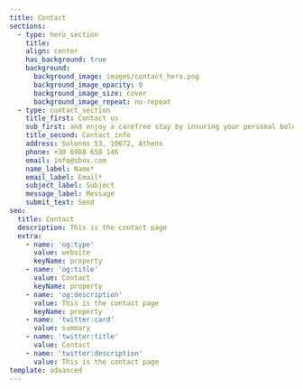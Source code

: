 ```yaml
---
title: Contact
sections:
  - type: hero_section
    title: 
    align: center
    has_background: true
    background: 
      background_image: images/contact_hero.png
      background_image_opacity: 0
      background_image_size: cover
      background_image_repeat: no-repeat
  - type: contact_section
    title_first: Contact us
    sub_first: and enjoy a carefree stay by insuring your personal belongings to which you have unlimited access regardless of day or time. 
    title_second: Contact info
    address: Solonos 53, 10672, Athens
    phone: +30 6988 658 146
    email: info@sbox.com
    name_label: Name*
    email_label: Email*
    subject_label: Subject
    message_label: Message
    submit_text: Send
seo:
  title: Contact
  description: This is the contact page
  extra:
    - name: 'og:type'
      value: website
      keyName: property
    - name: 'og:title'
      value: Contact
      keyName: property
    - name: 'og:description'
      value: This is the contact page
      keyName: property
    - name: 'twitter:card'
      value: summary
    - name: 'twitter:title'
      value: Contact
    - name: 'twitter:description'
      value: This is the contact page
template: advanced
---
```


